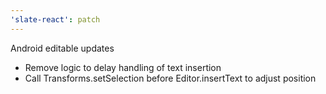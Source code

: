 ```yaml
---
'slate-react': patch
---
```


Android editable updates

- Remove logic to delay handling of text insertion
- Call Transforms.setSelection before Editor.insertText to adjust position

